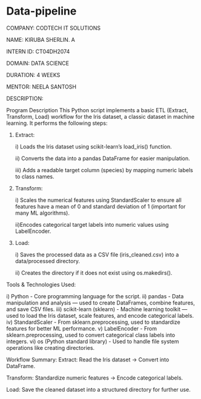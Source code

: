 # Data-pipeline

COMPANY: CODTECH IT SOLUTIONS

NAME: KIRUBA SHERLIN. A

INTERN ID: CT04DH2074

DOMAIN: DATA SCIENCE

DURATION: 4 WEEKS

MENTOR: NEELA SANTOSH

DESCRIPTION:

Program Description
This Python script implements a basic ETL (Extract, Transform, Load) workflow for the Iris dataset, a classic dataset in machine learning.
It performs the following steps:

1) Extract:

     i) Loads the Iris dataset using scikit-learn’s load_iris() function.

     ii) Converts the data into a pandas DataFrame for easier manipulation.

     iii) Adds a readable target column (species) by mapping numeric labels to class names.

2) Transform:

     i) Scales the numerical features using StandardScaler to ensure all features have a mean of 0 and standard deviation of 1                  (important for many ML algorithms).

     ii)Encodes categorical target labels into numeric values using LabelEncoder.

3) Load:

     i) Saves the processed data as a CSV file (iris_cleaned.csv) into a data/processed directory.

     ii) Creates the directory if it does not exist using os.makedirs().

Tools & Technologies Used:

i) Python -	Core programming language for the script.
ii) pandas	- Data manipulation and analysis — used to create DataFrames, combine features, and save CSV files.
iii) scikit-learn (sklearn)	- Machine learning toolkit — used to load the Iris dataset, scale features, and encode categorical labels.
iv) StandardScaler	- From sklearn.preprocessing, used to standardize features for better ML performance.
v) LabelEncoder	- From sklearn.preprocessing, used to convert categorical class labels into integers.
vi) os (Python standard library) -	Used to handle file system operations like creating directories.

Workflow Summary:
Extract: Read the Iris dataset → Convert into DataFrame.

Transform: Standardize numeric features → Encode categorical labels.

Load: Save the cleaned dataset into a structured directory for further use.
